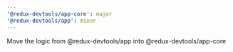 ```yaml
---
'@redux-devtools/app-core': major
'@redux-devtools/app': minor
---
```


Move the logic from @redux-devtools/app into @redux-devtools/app-core
